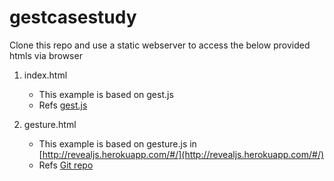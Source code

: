 # gestcasestudy
Clone this repo and use a static webserver to access the below provided htmls via browser

1. index.html
    - This example is based on gest.js
    - Refs [gest.js](https://github.com/hdmchl/gest.js)
    
2. gesture.html
    - This example is based on gesture.js in [http://revealjs.herokuapp.com/#/](http://revealjs.herokuapp.com/#/)
    - Refs [Git repo](https://github.com/willy-vvu/reveal.js)
